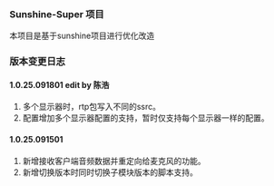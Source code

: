 ### Sunshine-Super 项目
本项目是基于sunshine项目进行优化改造

### 版本变更日志
#### 1.0.25.091801 edit by 陈浩
1. 多个显示器时，rtp包写入不同的ssrc。
2. 配置增加多个显示器配置的支持，暂时仅支持每个显示器一样的配置。

#### 1.0.25.091501
1. 新增接收客户端音频数据并重定向给麦克风的功能。
2. 新增切换版本时同时切换子模块版本的脚本支持。